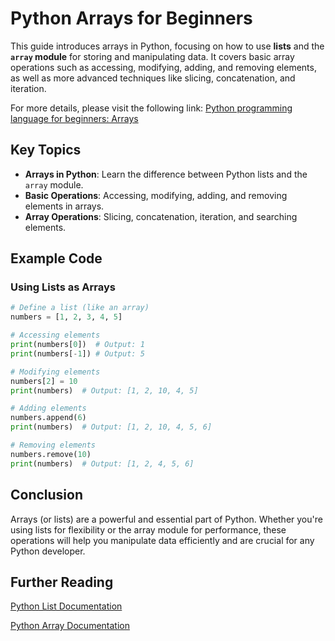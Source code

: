 # Python Arrays for Beginners

This guide introduces arrays in Python, focusing on how to use **lists** and the **`array` module** for storing and manipulating data. It covers basic array operations such as accessing, modifying, adding, and removing elements, as well as more advanced techniques like slicing, concatenation, and iteration.

For more details, please visit the following link: [Python programming language for beginners: Arrays](https://pythonid.com/user/nguyentrinh1997/projects/python-programming-language-for-beginners-arrays)

## Key Topics

- **Arrays in Python**: Learn the difference between Python lists and the `array` module.
- **Basic Operations**: Accessing, modifying, adding, and removing elements in arrays.
- **Array Operations**: Slicing, concatenation, iteration, and searching elements.
  
## Example Code

### Using Lists as Arrays

```python
# Define a list (like an array)
numbers = [1, 2, 3, 4, 5]

# Accessing elements
print(numbers[0])  # Output: 1
print(numbers[-1]) # Output: 5

# Modifying elements
numbers[2] = 10
print(numbers)  # Output: [1, 2, 10, 4, 5]

# Adding elements
numbers.append(6)
print(numbers)  # Output: [1, 2, 10, 4, 5, 6]

# Removing elements
numbers.remove(10)
print(numbers)  # Output: [1, 2, 4, 5, 6]
```

## Conclusion
Arrays (or lists) are a powerful and essential part of Python. Whether you're using lists for flexibility or the array module for performance, these operations will help you manipulate data efficiently and are crucial for any Python developer.

## Further Reading
[Python List Documentation](https://pythonid.com/tutorials/python-lists)

[Python Array Documentation](https://pythonid.com/tutorials/python-arrays)
